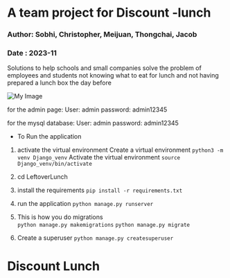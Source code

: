 # A team project for Discount -lunch 
### Author: Sobhi, Christopher, Meijuan, Thongchai, Jacob
### Date : 2023-11

Solutions to help schools and small companies solve the problem of employees and students not knowing what to eat for lunch and not having prepared a lunch box the day before

![My Image](https://cloudulu.com/wp-content/uploads/2023/09/log.png)

for the admin page:
User: admin
password: admin12345

for the mysql database:
User: admin
password: admin12345

* To Run the application

1. activate the virtual environment
Create a virtual environment
```python3 -m venv Django_venv```
Activate the virtual environment
```source Django_venv/bin/activate```
2. cd LeftoverLunch

3. install the requirements
```pip install -r requirements.txt```

4. run the application
```python manage.py runserver```

5. This is how you do migrations    
```python manage.py makemigrations```
```python manage.py migrate```

6. Create a superuser
```python manage.py createsuperuser```

# Discount Lunch
